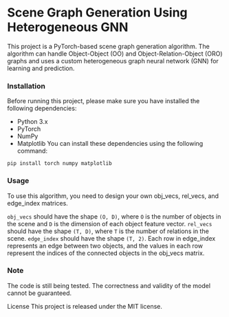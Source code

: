 # Scene Graph Generation Using Heterogeneous GNN
This project is a PyTorch-based scene graph generation algorithm. The algorithm can handle Object-Object (OO) and Object-Relation-Object (ORO) graphs and uses a custom heterogeneous graph neural network (GNN) for learning and prediction.

### Installation
Before running this project, please make sure you have installed the following dependencies:

- Python 3.x
- PyTorch
- NumPy
- Matplotlib
You can install these dependencies using the following command:

```
pip install torch numpy matplotlib
```

### Usage
To use this algorithm, you need to design your own obj_vecs, rel_vecs, and edge_index matrices.

`obj_vecs` should have the shape `(O, D)`, where `O` is the number of objects in the scene and `D` is the dimension of each object feature vector. `rel_vecs` should have the shape `(T, D)`, where `T` is the number of relations in the scene. `edge_index` should have the shape `(T, 2)`. Each row in edge_index represents an edge between two objects, and the values in each row represent the indices of the connected objects in the obj_vecs matrix.

### Note
The code is still being tested. The correctness and validity of the model cannot be guaranteed.

License
This project is released under the MIT license.
